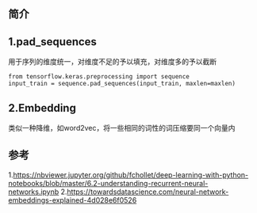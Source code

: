 ## 简介

## 1.pad_sequences

用于序列的维度统一，对维度不足的予以填充，对维度多的予以截断

```
from tensorflow.keras.preprocessing import sequence
input_train = sequence.pad_sequences(input_train, maxlen=maxlen)
```

## 2.Embedding

类似一种降维，如word2vec，将一些相同的词性的词压缩要同一个向量内


## 参考
1.https://nbviewer.jupyter.org/github/fchollet/deep-learning-with-python-notebooks/blob/master/6.2-understanding-recurrent-neural-networks.ipynb
2.https://towardsdatascience.com/neural-network-embeddings-explained-4d028e6f0526
